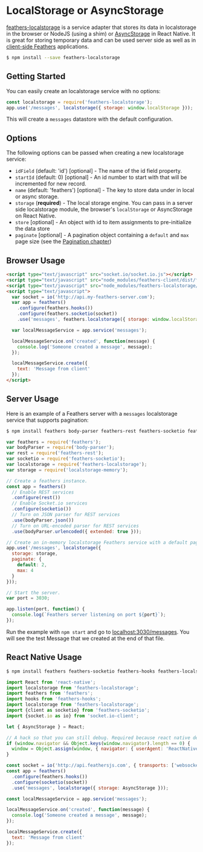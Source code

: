# LocalStorage or AsyncStorage

[feathers-localstorage](https://github.com/feathersjs/feathers-localstorage/) is a service adapter that stores its data in localstorage in the browser or NodeJS (using a shim) or [AsyncStorage](https://facebook.github.io/react-native/docs/asyncstorage.html) in React Native. It is great for storing temporary data and can be used server side as well as in [client-side Feathers](../clients/readme.md) applications.

```bash
$ npm install --save feathers-localstorage
```

## Getting Started

You can easily create an localstorage service with no options:

```js
const localstorage = require('feathers-localstorage');
app.use('/messages', localstorage({ storage: window.localStorage }));
```

This will create a `messages` datastore with the default configuration.

## Options

The following options can be passed when creating a new localstorage service:

- `idField` (default: 'id') [optional] - The name of the id field property.
- `startId` (default: 0) [optional] - An id number to start with that will be incremented for new record.
- `name` (default: 'feathers') [optional] - The key to store data under in local or async storage.
- `storage` (**required**) - The local storage engine. You can pass in a server side localstorage module, the browser's `localStorage` or AsyncStorage on React Native.
- `store` [optional] - An object with id to item assignments to pre-initialize the data store
- `paginate` [optional] - A pagination object containing a `default` and `max` page size (see the [Pagination chapter](databases/pagination.md))

## Browser Usage

```html
<script type="text/javascript" src="socket.io/socket.io.js"></script>
<script type="text/javascript" src="node_modules/feathers-client/dist/feathers.js"></script>
<script type="text/javascript" src="node_modules/feathers-localstorage/dist/localstorage.js"></script>
<script type="text/javascript">
  var socket = io('http://api.my-feathers-server.com');
  var app = feathers()
    .configure(feathers.hooks())
    .configure(feathers.socketio(socket))
    .use('messages', feathers.localstorage({ storage: window.localStorage }));

  var localMessageService = app.service('messages');

  localMessageService.on('created', function(message) {
    console.log('Someone created a message', message);
  });

  localMessageService.create({
    text: 'Message from client'
  });
</script>
```

## Server Usage

Here is an example of a Feathers server with a `messages` localstorage service that supports pagination:

```bash
$ npm install feathers body-parser feathers-rest feathers-socketio feathers-localstorage localstorage-memory
```

```js
var feathers = require('feathers');
var bodyParser = require('body-parser');
var rest = require('feathers-rest');
var socketio = require('feathers-socketio');
var localstorage = require('feathers-localstorage');
var storage = require('localstorage-memory');

// Create a feathers instance.
const app = feathers()
  // Enable REST services
  .configure(rest())
  // Enable Socket.io services
  .configure(socketio())
  // Turn on JSON parser for REST services
  .use(bodyParser.json())
  // Turn on URL-encoded parser for REST services
  .use(bodyParser.urlencoded({ extended: true }));

// Create an in-memory localstorage Feathers service with a default page size of 2 items and a maximum size of 4
app.use('/messages', localstorage({
  storage: storage,
  paginate: {
    default: 2,
    max: 4
  }
}));

// Start the server.
var port = 3030;

app.listen(port, function() {
  console.log(`Feathers server listening on port ${port}`);
});
```

Run the example with `npm start` and go to [localhost:3030/messages](http://localhost:3030/messages). You will see the test Message that we created at the end of that file.

## React Native Usage

```bash
$ npm install feathers feathers-socketio feathers-hooks feathers-localstorage socket.io-client
```

```js
import React from 'react-native';
import localstorage from 'feathers-localstorage';
import feathers from 'feathers';
import hooks from 'feathers-hooks';
import localstorage from 'feathers-localstorage';
import {client as socketio} from 'feathers-socketio';
import {socket.io as io} from 'socket.io-client';

let { AsyncStorage } = React;

// A hack so that you can still debug. Required because react native debugger runs in a web worker, which doesn't have a window.navigator attribute.
if (window.navigator && Object.keys(window.navigator).length == 0) {
  window = Object.assign(window, { navigator: { userAgent: 'ReactNative' }});
}

const socket = io('http://api.feathersjs.com', { transports: ['websocket'] });
const app = feathers()
  .configure(feathers.hooks())
  .configure(socketio(socket))
  .use('messages', localstorage({ storage: AsyncStorage }));

const localMessageService = app.service('messages');

localMessageService.on('created', function(message) {
  console.log('Someone created a message', message);
});

localMessageService.create({
  text: 'Message from client'
});
```

